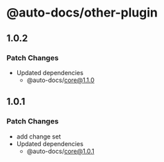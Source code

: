 # @auto-docs/other-plugin

## 1.0.2

### Patch Changes

- Updated dependencies
  - @auto-docs/core@1.1.0

## 1.0.1

### Patch Changes

- add change set
- Updated dependencies
  - @auto-docs/core@1.0.1
